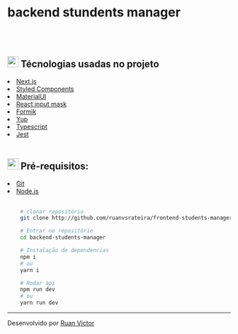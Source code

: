 <h1>backend stundents manager</h1>
<br>

<br />

<h2><img style="height: 25px" src="https://github.githubassets.com/images/icons/emoji/unicode/1f680.png" /> Técnologias usadas no projeto</h2>

<li><a href="https://nextjs.org/">Next.js</a></li>
<li><a href="https://styled-components.com/">Styled Components</a></li>
<li><a href="https://mui.com/pt/">MaterialUI</a></li>
<li><a href="https://www.npmjs.com/package/react-input-mask">React input mask</a></li>
<li><a href="https://formik.org/">Formik</a></li>
<li><a href="https://www.npmjs.com/package/yup">Yup</a></li>
<li><a href="https://www.npmjs.com/package/yup">Typescript</a></li>
<li><a href="https://jestjs.io/">Jest</a></li>

<br>

<h2><img style="height: 25px" src="https://github.githubassets.com/images/icons/emoji/unicode/2139.png" />  Pré-requisitos: </h2>
<li><a href="https://git-scm.com/">Git</a></li>
<li><a href="https://nodejs.org/en/">Node.js</a></li>


<br>

```bash
    # clonar repositório
    git clone http://github.com/ruanvsrateira/frontend-students-manager.git

    # Entrar no repositório
    cd backend-students-manager

    # Instalação de dependencias
    npm i 
    # ou
    yarn i 

    # Rodar api
    npm run dev
    # ou
    yarn run dev
```
<hr>


Desenvolvido por <a href="https://www.linkedin.com/in/ruanvsrateira" target="__blank">Ruan Victor</a>
